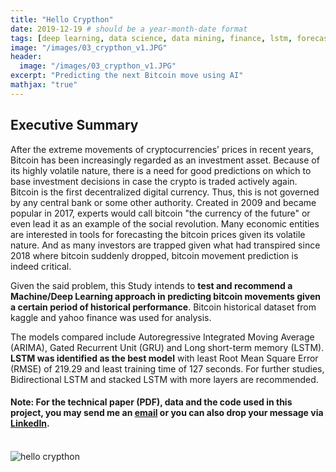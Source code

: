 ```yaml
---
title: "Hello Crypthon"
date: 2019-12-19 # should be a year-month-date format
tags: [deep learning, data science, data mining, finance, lstm, forecasting]
image: "/images/03_crypthon_v1.JPG"
header:
  image: "/images/03_crypthon_v1.JPG"
excerpt: "Predicting the next Bitcoin move using AI"
mathjax: "true"
---
```

## Executive Summary 

After the extreme movements of cryptocurrencies’ prices in recent years, Bitcoin has been increasingly regarded as an investment asset. Because of its highly volatile nature, there is a need for good predictions on which to base investment decisions in case the crypto is traded actively again. Bitcoin is the first decentralized digital currency. Thus, this is not governed by any central bank or some other authority. Created in 2009 and became popular in 2017, experts would call bitcoin "the currency of the future" or even lead it as an example of the social revolution. Many economic entities are interested in tools for forecasting the bitcoin prices given its volatile nature. And as many investors are trapped given what had transpired since 2018 where bitcoin suddenly dropped, bitcoin movement prediction is indeed critical.

Given the said problem, this Study intends to **test and recommend a Machine/Deep Learning approach in predicting bitcoin movements given a certain period of historical performance**. Bitcoin historical dataset from kaggle and yahoo finance was used for analysis.

The models compared include Autoregressive Integrated Moving Average (ARIMA), Gated Recurrent Unit (GRU) and Long short-term memory (LSTM). **LSTM was identified as the best model** with least Root Mean Square Error (RMSE) of 219.29 and least training time of 127 seconds. For further studies, Bidirectional LSTM and stacked LSTM with more layers are recommended.
<br>
#### Note: For the technical paper (PDF), data and the code used in this project, you may send me an [email](cgesclanda@gmail.com) or you can also drop your message via [LinkedIn](https://www.linkedin.com/in/carmelita-esclanda-566b2946/).
<br>

<img src="{{ site.url }}{{ site.baseurl }}/images/03_crypthon_poster.jpg" alt="hello crypthon">




